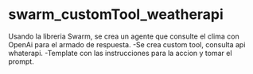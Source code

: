 # swarm_customTool_weatherapi
Usando la libreria Swarm, se crea un agente que consulte el clima con OpenAi para el armado de respuesta.
-Se crea custom tool, consulta api whaterapi.
-Template con las instrucciones para la accion y tomar el prompt.
